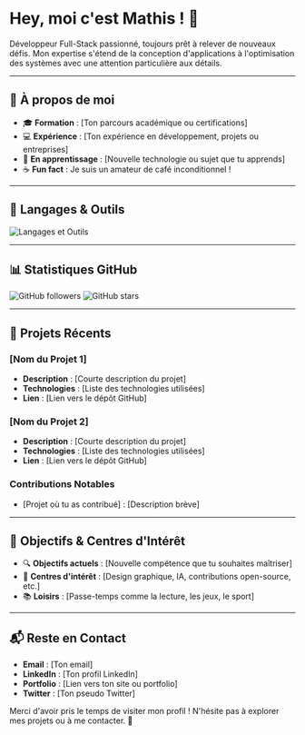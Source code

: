 # Hey, moi c'est Mathis ! 👋

Développeur Full-Stack passionné, toujours prêt à relever de nouveaux défis. Mon expertise s'étend de la conception d'applications à l'optimisation des systèmes avec une attention particulière aux détails.

---

## 🌟 À propos de moi

- 🎓 **Formation** : [Ton parcours académique ou certifications]
- 💻 **Expérience** : [Ton expérience en développement, projets ou entreprises]
- 🌱 **En apprentissage** : [Nouvelle technologie ou sujet que tu apprends]
- ☕ **Fun fact** : Je suis un amateur de café inconditionnel !

---

## 🔧 Langages & Outils

![Langages et Outils](https://skillicons.dev/icons?i=vue,react,php,symfony,html,css,js,git,github,gitlab)

---

## 📊 Statistiques GitHub

![GitHub followers](https://img.shields.io/github/followers/1-mathis?label=Suiveurs&logo=github&color=blue&style=for-the-badge)
![GitHub stars](https://img.shields.io/github/stars/1-mathis?label=Étoiles&logo=github&color=yellow&style=for-the-badge)


---

## 🚀 Projets Récents

### **[Nom du Projet 1]**
- **Description** : [Courte description du projet]
- **Technologies** : [Liste des technologies utilisées]
- **Lien** : [Lien vers le dépôt GitHub]

### **[Nom du Projet 2]**
- **Description** : [Courte description du projet]
- **Technologies** : [Liste des technologies utilisées]
- **Lien** : [Lien vers le dépôt GitHub]

### **Contributions Notables**
- [Projet où tu as contribué] : [Description brève]

---

## 🎯 Objectifs & Centres d'Intérêt

- 🔍 **Objectifs actuels** : [Nouvelle compétence que tu souhaites maîtriser]
- 🎨 **Centres d'intérêt** : [Design graphique, IA, contributions open-source, etc.]
- 📚 **Loisirs** : [Passe-temps comme la lecture, les jeux, le sport]

---

## 📬 Reste en Contact

- **Email** : [Ton email]
- **LinkedIn** : [Ton profil LinkedIn]
- **Portfolio** : [Lien vers ton site ou portfolio]
- **Twitter** : [Ton pseudo Twitter]

Merci d'avoir pris le temps de visiter mon profil ! N'hésite pas à explorer mes projets ou à me contacter. 🚀
